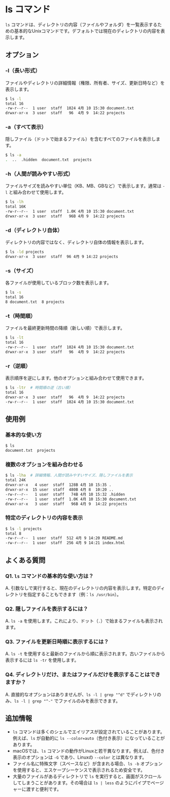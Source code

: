 # ls コマンド

`ls` コマンドは、ディレクトリの内容（ファイルやフォルダ）を一覧表示するための基本的なUnixコマンドです。デフォルトでは現在のディレクトリの内容を表示します。

## オプション

### **-l（長い形式）**

ファイルやディレクトリの詳細情報（権限、所有者、サイズ、更新日時など）を表示します。

```bash
$ ls -l
total 16
-rw-r--r--  1 user  staff  1024 4月 10 15:30 document.txt
drwxr-xr-x  3 user  staff   96  4月 9  14:22 projects
```

### **-a（すべて表示）**

隠しファイル（ドットで始まるファイル）を含むすべてのファイルを表示します。

```bash
$ ls -a
.  ..  .hidden  document.txt  projects
```

### **-h（人間が読みやすい形式）**

ファイルサイズを読みやすい単位（KB、MB、GBなど）で表示します。通常は `-l` と組み合わせて使用します。

```bash
$ ls -lh
total 16K
-rw-r--r--  1 user  staff  1.0K 4月 10 15:30 document.txt
drwxr-xr-x  3 user  staff   96B 4月 9  14:22 projects
```

### **-d（ディレクトリ自体）**

ディレクトリの内容ではなく、ディレクトリ自体の情報を表示します。

```bash
$ ls -ld projects
drwxr-xr-x  3 user  staff  96 4月 9 14:22 projects
```

### **-s（サイズ）**

各ファイルが使用しているブロック数を表示します。

```bash
$ ls -s
total 16
8 document.txt  8 projects
```

### **-t（時間順）**

ファイルを最終更新時間の降順（新しい順）で表示します。

```bash
$ ls -lt
total 16
-rw-r--r--  1 user  staff  1024 4月 10 15:30 document.txt
drwxr-xr-x  3 user  staff   96  4月 9  14:22 projects
```

### **-r（逆順）**

表示順序を逆にします。他のオプションと組み合わせて使用できます。

```bash
$ ls -ltr  # 時間順の逆（古い順）
total 16
drwxr-xr-x  3 user  staff   96  4月 9  14:22 projects
-rw-r--r--  1 user  staff  1024 4月 10 15:30 document.txt
```

## 使用例

### 基本的な使い方

```bash
$ ls
document.txt  projects
```

### 複数のオプションを組み合わせる

```bash
$ ls -lha  # 詳細情報、人間が読みやすいサイズ、隠しファイルを表示
total 24K
drwxr-xr-x   4 user  staff  128B 4月 10 15:35 .
drwxr-xr-x  15 user  staff  480B 4月 8  10:20 ..
-rw-r--r--   1 user  staff   74B 4月 10 15:32 .hidden
-rw-r--r--   1 user  staff  1.0K 4月 10 15:30 document.txt
drwxr-xr-x   3 user  staff   96B 4月 9  14:22 projects
```

### 特定のディレクトリの内容を表示

```bash
$ ls -l projects
total 8
-rw-r--r--  1 user  staff  512 4月 9 14:20 README.md
-rw-r--r--  1 user  staff  256 4月 9 14:21 index.html
```

## よくある質問

### Q1. `ls` コマンドの基本的な使い方は？
A. 引数なしで実行すると、現在のディレクトリの内容を表示します。特定のディレクトリを指定することもできます（例：`ls /usr/bin`）。

### Q2. 隠しファイルを表示するには？
A. `ls -a` を使用します。これにより、ドット（`.`）で始まるファイルも表示されます。

### Q3. ファイルを更新日時順に表示するには？
A. `ls -t` を使用すると最新のファイルから順に表示されます。古いファイルから表示するには `ls -tr` を使用します。

### Q4. ディレクトリだけ、またはファイルだけを表示することはできますか？
A. 直接的なオプションはありませんが、`ls -l | grep "^d"` でディレクトリのみ、`ls -l | grep "^-"` でファイルのみを表示できます。

## 追加情報

- `ls` コマンドは多くのシェルでエイリアスが設定されていることがあります。例えば、`ls` が自動的に `ls --color=auto`（色付き表示）になっていることがあります。
- macOSでは、`ls` コマンドの動作がLinuxと若干異なります。例えば、色付き表示のオプションは `-G` であり、Linuxの `--color` とは異なります。
- ファイル名に特殊文字（スペースなど）が含まれる場合、`ls -b` オプションを使用すると、エスケープシーケンスで表示されるため安全です。
- 大量のファイルがあるディレクトリで `ls` を実行すると、画面がスクロールしてしまうことがあります。その場合は `ls | less` のようにパイプでページャーに渡すと便利です。